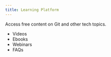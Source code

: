 ```yaml
---
title: Learning Platform
---
```


Access free content on Git and other tech topics.

<!--more-->

* Videos
* Ebooks
* Webinars
* FAQs
